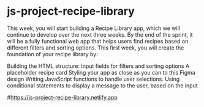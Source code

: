 # js-project-recipe-library

This week, you will start building a Recipe Library app, which we will continue to develop over the next three weeks. By the end of the sprint, it will be a fully functional web app that helps users find recipes based on different filters and sorting options. This first week, you will create the foundation of your recipe library by:

Building the HTML structure:
Input fields for filters and sorting options
A placeholder recipe card
Styling your app as close as you can to this Figma design
Writing JavaScript functions to handle user selections.
Using conditional statements to display a message to the user, based on the input

#https://js-project-recipe-library.netlify.app